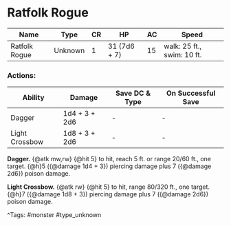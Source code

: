 # Ratfolk Rogue

| Name | Type | CR | HP | AC | Speed |
|------|------|----|----|----|-------|
| Ratfolk Rogue | Unknown | 1 | 31 (7d6 + 7) | 15 | walk: 25 ft., swim: 10 ft. |

### Actions:

| Ability | Damage | Save DC & Type | On Successful Save |
|---------|--------|----------------|--------------------|
| Dagger | 1d4 + 3 + 2d6 | - | - |
| Light Crossbow | 1d8 + 3 + 2d6 | - | - |


**Dagger.** {@atk mw,rw} {@hit 5} to hit, reach 5 ft. or range 20/60 ft., one target. {@h}5 ({@damage 1d4 + 3}) piercing damage plus 7 ({@damage 2d6}) poison damage.

**Light Crossbow.** {@atk rw} {@hit 5} to hit, range 80/320 ft., one target. {@h}7 ({@damage 1d8 + 3}) piercing damage plus 7 ({@damage 2d6}) poison damage.

^Tags: #monster #type_unknown